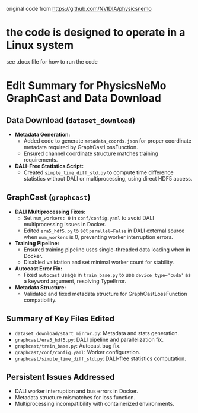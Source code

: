original code from https://github.com/NVIDIA/physicsnemo

# the code is designed to operate in a Linux system
see .docx file for how to run the code

# Edit Summary for PhysicsNeMo GraphCast and Data Download

## Data Download (`dataset_download`)
- **Metadata Generation:**
  - Added code to generate `metadata_coords.json` for proper coordinate metadata required by GraphCastLossFunction.
  - Ensured channel coordinate structure matches training requirements.
- **DALI-Free Statistics Script:**
  - Created `simple_time_diff_std.py` to compute time difference statistics without DALI or multiprocessing, using direct HDF5 access.

## GraphCast (`graphcast`)
- **DALI Multiprocessing Fixes:**
  - Set `num_workers: 0` in `conf/config.yaml` to avoid DALI multiprocessing issues in Docker.
  - Edited `era5_hdf5.py` to set `parallel=False` in DALI external source when `num_workers` is 0, preventing worker interruption errors.
- **Training Pipeline:**
  - Ensured training pipeline uses single-threaded data loading when in Docker.
  - Disabled validation and set minimal worker count for stability.
- **Autocast Error Fix:**
  - Fixed `autocast` usage in `train_base.py` to use `device_type='cuda'` as a keyword argument, resolving TypeError.
- **Metadata Structure:**
  - Validated and fixed metadata structure for GraphCastLossFunction compatibility.


## Summary of Key Files Edited
- `dataset_download/start_mirror.py`: Metadata and stats generation.
- `graphcast/era5_hdf5.py`: DALI pipeline and parallelization fix.
- `graphcast/train_base.py`: Autocast bug fix.
- `graphcast/conf/config.yaml`: Worker configuration.
- `graphcast/simple_time_diff_std.py`: DALI-free statistics computation.

## Persistent Issues Addressed
- DALI worker interruption and bus errors in Docker.
- Metadata structure mismatches for loss function.
- Multiprocessing incompatibility with containerized environments.

